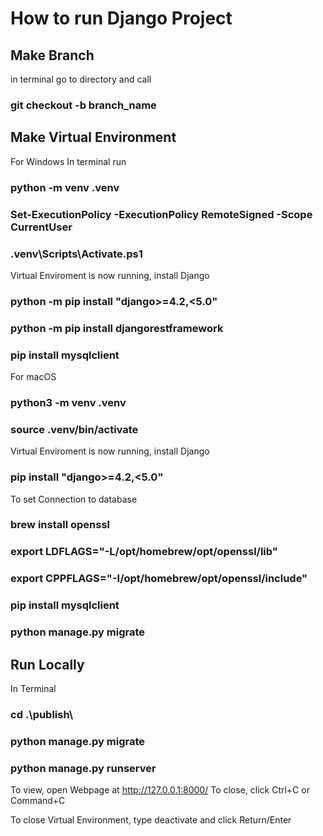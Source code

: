 # How to run Django Project

## Make Branch
in terminal go to directory and call
### git checkout -b branch_name

## Make Virtual Environment 

For Windows
In terminal run
### python -m venv .venv
### Set-ExecutionPolicy -ExecutionPolicy RemoteSigned -Scope CurrentUser
### .venv\Scripts\Activate.ps1
Virtual Enviroment is now running, install Django  
### python -m pip install "django>=4.2,<5.0"
### python -m pip install djangorestframework
### pip install mysqlclient



For macOS
### python3 -m venv .venv
### source .venv/bin/activate
Virtual Enviroment is now running, install Django
### pip install "django>=4.2,<5.0"


To set Connection to database
### brew install openssl
### export LDFLAGS="-L/opt/homebrew/opt/openssl/lib"
### export CPPFLAGS="-I/opt/homebrew/opt/openssl/include"
### pip install mysqlclient
### python manage.py migrate




## Run Locally
In Terminal 
### cd .\publish\
### python manage.py migrate
### python manage.py runserver

To view, open Webpage at http://127.0.0.1:8000/
To close, click Ctrl+C or Command+C

To close Virtual Environment, type deactivate and click Return/Enter
